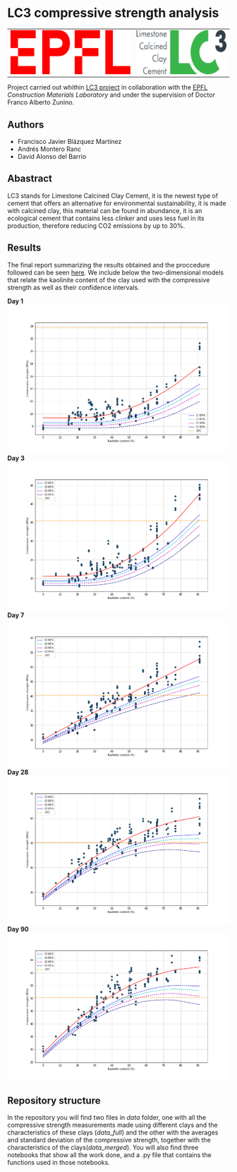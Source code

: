 # LC3 compressive strength analysis

<table><tr>
<td> <img src="./LC3/images/logos/epfl_logo.png" alt="Drawing" style="height: 100px;"/> </td>
<td> <img src="./LC3/images/logos/lc3_logo.png" alt="Drawing" style="height: 100px;"/> </td>
</tr></table>

Project carried out whithin [LC3 project](https://lc3.ch/) in collaboration with the [EPFL](https://www.epfl.ch/en/) _Construction Materials Laboratory_ and under the supervision of Doctor Franco Alberto Zunino.

## Authors
* Francisco Javier Blázquez Martínez
* Andrés Montero Ranc
* David Alonso del Barrio

## Abastract
LC3 stands for Limestone Calcined Clay Cement, it is the newest type of cement that offers an alternative for environmental sustainability, it is made with calcined clay, this material can be found in abundance, it is an ecological cement that contains less clinker and uses less fuel in its production, therefore reducing CO2 emissions by up to 30\%.

## Results

The final report summarizing the results obtained and the proccedure followed can be seen [here](./LC3/LC3.pdf). We include below the two-dimensional models that relate the kaolinite content of the clay used with the compressive strength as well as their confidence intervals.

**Day 1** \
![Results day 1](./LC3/images/day1_CI.png "Compressive strength day 1")
**Day 3** \
![Results day 3](./LC3/images/day3_CI.png "Compressive strength day 3")
**Day 7** \
![Results day 7](./LC3/images/day7_CI.png "Compressive strength day 7")
**Day 28** \
![Results day 28](./LC3/images/day28_CI.png "Compressive strength day 28")
**Day 90** \
![Results day 90](./LC3/images/day90_CI.png "Compressive strength day 90")

## Repository structure
In the repository you will find two files in _data_ folder, one with all the compressive strength measurements made using different clays and the characteristics of these clays (_data\_full_) and the other with the averages and standard deviation of the compressive strength, together with the characteristics of the clays(_data\_merged_). You will also find three notebooks that show all the work done, and a .py file that contains the functions used in those notebooks. 

